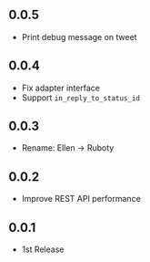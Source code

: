 ## 0.0.5
* Print debug message on tweet

## 0.0.4
* Fix adapter interface
* Support `in_reply_to_status_id`

## 0.0.3
* Rename: Ellen -> Ruboty

## 0.0.2
* Improve REST API performance

## 0.0.1
* 1st Release

